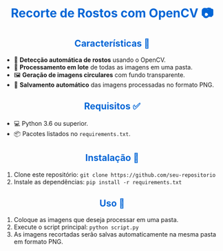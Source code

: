 <h1 align="center" style="color: #0366d6;">Recorte de Rostos com OpenCV 📷</h1>

<div style="margin-top: 20px;">
    <h2 align="center" style="color: #0366d6;">Características 🚀</h2>
    <ul>
        <li>🤖 <strong>Detecção automática de rostos</strong> usando o OpenCV.</li>
        <li>🔄 <strong>Processamento em lote</strong> de todas as imagens em uma pasta.</li>
        <li>🖼️ <strong>Geração de imagens circulares</strong> com fundo transparente.</li>
        <li>💾 <strong>Salvamento automático</strong> das imagens processadas no formato PNG.</li>
    </ul>
</div>

<div style="margin-top: 20px;">
    <h2 align="center" style="color: #0366d6;">Requisitos ✅</h2>
    <ul>
        <li>💻 Python 3.6 ou superior.</li>
        <li>📦 Pacotes listados no <code>requirements.txt</code>.</li>
    </ul>
</div>

<div style="margin-top: 20px;">
    <h2 align="center" style="color: #0366d6;">Instalação 🔧</h2>
    <ol>
        <li>Clone este repositório: <code>git clone https://github.com/seu-repositorio</code></li>
        <li>Instale as dependências: <code>pip install -r requirements.txt</code></li>
    </ol>
</div>

<div style="margin-top: 20px;">
    <h2 align="center" style="color: #0366d6;">Uso 📂</h2>
    <ol>
        <li>Coloque as imagens que deseja processar em uma pasta.</li>
        <li>Execute o script principal: <code>python script.py</code></li>
        <li>As imagens recortadas serão salvas automaticamente na mesma pasta em formato PNG.</li>
    </ol>
</div>
